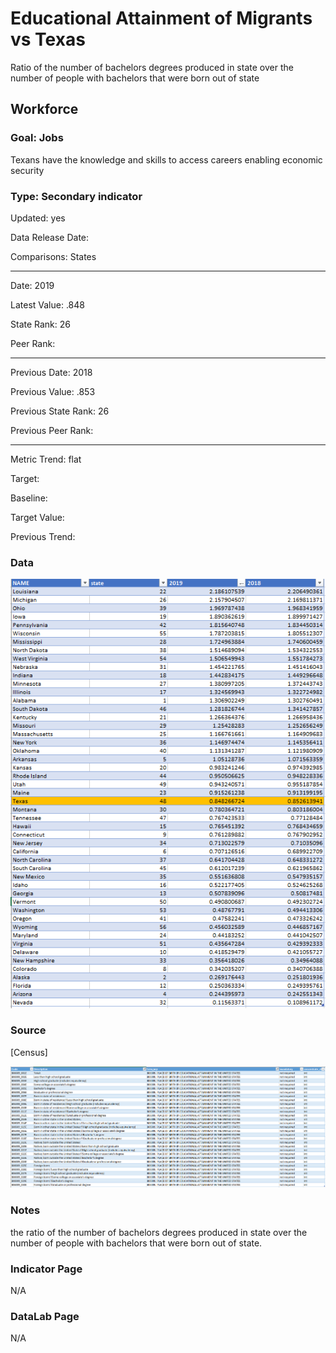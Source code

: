 # Educational Attainment of Migrants vs Texas

Ratio of the number of bachelors degrees produced in state over the number of people with bachelors that were born out of state

## Workforce

### Goal: Jobs

Texans have the knowledge and skills to access careers enabling economic security

### Type: Secondary indicator

Updated: yes

Data Release Date:

Comparisons: States

----

Date: 2019

Latest Value: .848 

State Rank: 26

Peer Rank: 

----

Previous Date: 2018

Previous Value: .853

Previous State Rank: 26

Previous Peer Rank: 

----
Metric Trend: flat

Target: 

Baseline: 

Target Value: 

Previous Trend: 


<!--### Value


| Year |  Value      | Rank     | Previous Year   | Previous Value | Previous Rank | Trend | 
| ----------- | ----------- | ----------- | ----------- | ----------- | ----------- | -----------|
|     2019    |     .848    |     26      |    2018     |     .853    |     26      |     flat   | 



-->
### Data

![migration](./images/migration.PNG)

### Source

[Census]

![sds](./images/place_of_birth_by_education_attainment.PNG)

### Notes

the ratio of the number of bachelors degrees produced in state over the number of people with bachelors that were born out of state.

### Indicator Page

N/A

### DataLab Page

N/A
